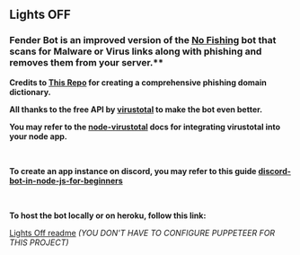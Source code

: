 ## Lights OFF

### Fender Bot is an improved version of the [No Fishing](https://github.com/rishabhAjay/noFishing) bot that scans for Malware or Virus links along with phishing and removes them from your server.\*\*

**Credits to [This Repo](https://github.com/nikolaischunk/discord-phishing-links/blob/main/domain-list.json) for creating a comprehensive phishing domain dictionary.**

**All thanks to the free API by [virustotal](https://www.virustotal.com/gui/) to make the bot even better.**

**You may refer to the [node-virustotal](https://www.npmjs.com/package/node-virustotal) docs for integrating virustotal into your node app.**

<br/>

**To create an app instance on discord, you may refer to this guide [discord-bot-in-node-js-for-beginners](https://buddy.works/tutorials/how-to-build-a-discord-bot-in-node-js-for-beginners)**

<br/>

**To host the bot locally or on heroku, follow this link:**

[Lights Off readme](https://github.com/rishabhAjay/lightsoff#readme)
_(YOU DON'T HAVE TO CONFIGURE PUPPETEER FOR THIS PROJECT)_
